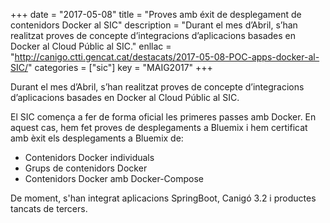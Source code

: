 +++
date        = "2017-05-08"
title       = "Proves amb éxit de desplegament de contenidors Docker al SIC"
description = "Durant el mes d’Abril, s’han realitzat proves de concepte d’integracions d’aplicacions basades en Docker al Cloud Públic al SIC."
enllac	    = "http://canigo.ctti.gencat.cat/destacats/2017-05-08-POC-apps-docker-al-SIC/"
categories  = ["sic"]
key         = "MAIG2017"
+++

Durant el mes d’Abril, s’han realitzat proves de concepte d’integracions d’aplicacions basades en Docker al Cloud Públic al SIC.

El SIC comença a fer de forma oficial les primeres passes amb Docker. En aquest cas, hem fet proves de desplegaments a Bluemix i hem certificat amb èxit els desplegaments a Bluemix de:

* Contenidors Docker individuals
* Grups de contenidors Docker
* Contenidors Docker amb Docker-Compose

De moment, s'han integrat aplicacions SpringBoot, Canigó 3.2 i productes tancats de tercers.
